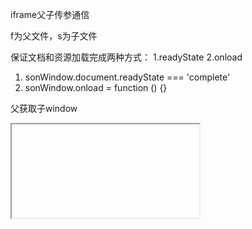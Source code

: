 iframe父子传参通信


f为父文件，s为子文件


保证文档和资源加载完成两种方式： 1.readyState 2.onload
1. sonWindow.document.readyState === 'complete'
2. sonWindow.onload = function () {}


父获取子window
<iframe name ='iframeName' id = 'iframeId>
sonWindow == iframeName == document.getElementById('iframeId').contentWindow


子获取父window
window.parent